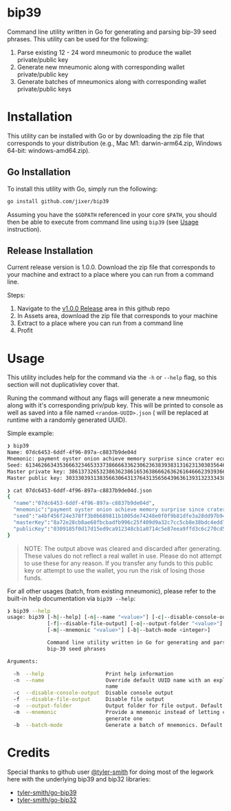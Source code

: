 # bip39
Command line utility written in Go for generating and parsing bip-39 seed phrases. This utility can be used for the following:
1. Parse existing 12 - 24 word mneumonic to produce the wallet private/public key
1. Generate new mneumonic along with corresponding wallet private/public key
1. Generate batches of mneumonics along with corresponding wallet private/public keys

# Installation
This utility can be installed with Go or by downloading the zip file that corresponds to your distribution (e.g., Mac M1: darwin-arm64.zip, Windows 64-bit: windows-amd64.zip).

## Go Installation
To install this utility with Go, simply run the following:
```bash
go install github.com/jixer/bip39
```

Assuming you have the `$GOPATH` referenced in your core `$PATH`, you should then be able to execute from command line using `bip39` (see [Usage](#usage) instruction).

## Release Installation
Current release version is 1.0.0. Download the zip file that corresponds to your machine and extract to a place where you can run from a command line.

Steps:
1. Navigate to the [v1.0.0 Release](https://github.com/jixer/bip39/releases/tag/1.0.0) area in this github repo
1. In Assets area, download the zip file that corresponds to your machine
1. Extract to a place where you can run from a command line
1. Profit

# Usage
This utility includes help for the command via the `-h` or `--help` flag, so this section will not duplicativley cover that.

Runing the command without any flags will generate a new mneumonic along with it's corresponding priv/pub key. This will be printed to console as well as saved into a file named `<random-UUID>.json` (<random-UUID> will be replaced at runtime with a randomly generated UUID).

Simple example:
```bash
❯ bip39
Name: 07dc6453-6ddf-4f96-897a-c8837b9de04d
Mnemonic: payment oyster onion achieve memory surprise since crater ecology stereo acquire fit tooth kind invest discover person useful baby tiny pulp limb wisdom infant
Seed: 6134626634353666323465333738666633623062363839383131623130303564653734323438653066306639623831646665336132386464393762393463333866323439343932326331373663353032356132323438626362653632636538643234343639353666356533643533346139363636313431346132626466313832
Master private key: 38613732653238636238616536386662636261646662393936633235663430396439613332633763633563623865333862646334656464373834326263386230
Master public key: 303330393138356630643137643135656439636139313233343863623161303731346335653837656561396666643363366332373063643537613336303664616137

❯ cat 07dc6453-6ddf-4f96-897a-c8837b9de04d.json
{
  "name":"07dc6453-6ddf-4f96-897a-c8837b9de04d",
  "mnemonic":"payment oyster onion achieve memory surprise since crater ecology stereo acquire fit tooth kind invest discover person useful baby tiny pulp limb wisdom infant",
  "seed":"a4bf456f24e378ff3b0b689811b1005de74248e0f0f9b81dfe3a28dd97b94c38f2494922c176c5025a2248bcbe62ce8d2446956f5e3d534a96661414a2bdf182",
  "masterKey":"8a72e28cb8ae68fbcbadfb996c25f409d9a32c7cc5cb8e38bdc4edd7842bc8b0",
  "publicKey":"0309185f0d17d15ed9ca912348cb1a0714c5e87eea9ffd3c6c270cd57a3606daa7"
}
```
> NOTE: The output above was cleared and discarded after generating. These values do not reflect a real wallet in use. Please do not attempt to use these for any reason. If you transfer any funds to this public key or attempt to use the wallet, you run the risk of losing those funds.

For all other usages (batch, from existing mneumonic), please refer to the built-in help documentation via `bip39 --help`:
```bash
❯ bip39 --help
usage: bip39 [-h|--help] [-n|--name "<value>"] [-c|--disable-console-output]
             [-f|--disable-file-output] [-o|--output-folder "<value>"]
             [-m|--mnemonic "<value>"] [-b|--batch-mode <integer>]

             Command line utility written in Go for generating and parsing
             bip-39 seed phrases

Arguments:

  -h  --help                    Print help information
  -n  --name                    Override default UUID name with an explicit
                                name
  -c  --disable-console-output  Disable console output
  -f  --disable-file-output     Disable file output
  -o  --output-folder           Output folder for file output. Default: .
  -m  --mnemonic                Provide a mnemonic instead of letting command
                                generate one
  -b  --batch-mode              Generate a batch of mnemonics. Default: 0
```

# Credits
Special thanks to github user [@tyler-smith](https://github.com/tyler-smith) for doing most of the legwork here with the underlying bip39 and bip32 libraries:
- [tyler-smith/go-bip39](https://github.com/tyler-smith/go-bip39)
- [tyler-smith/go-bip32](https://github.com/tyler-smith/go-bip32)